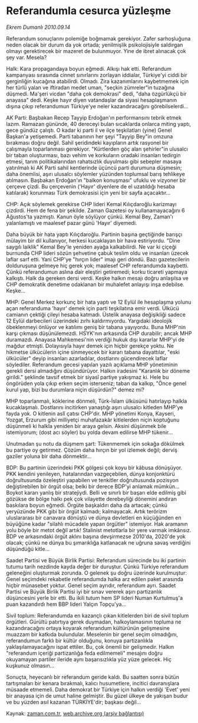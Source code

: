 # Referandumla cesurca yüzleşme

*Ekrem Dumanlı 2010.09.14*

<td class="columnist-detail">
<p>Referandum sonuçlarını polemiğe boğmamak gerekiyor. Zafer sarhoşluğuna neden olacak bir durum da yok ortada; yenilmişlik psikolojisiyle saldırgan olmayı gerektirecek bir mazeret de bulunmuyor. Yine de ibret alınacak çok şey var. Mesela?</p>
<p>
<div id="haberMetinDiv">
<p>Halk: Kara propagandaya boyun eğmedi. Alkışı hak etti. Referandum kampanyası sırasında cinnet sınırlarını zorlayan iddialar, Türkiye'yi ciddi bir gerginliğin kucağına atabilirdi. Olmadı. Zira kazanımlarını kaybetmemek için her türlü yalan ve iftiradan medet uman, "seçkin zümreler"in tuzağına düşmedi. Ma'şeri vicdan "daha çok demokrasi" dedi, "daha özgürlükçü bir anayasa" dedi. Keşke hayır diyen vatandaşlar da siyasi hesaplaşmanın dışına çıkıp referandumun Türkiye'ye neler kazandıracağını görebilselerdi... 
<p>AK Parti: Başbakan Recep Tayyip Erdoğan'ın performansını tebrik etmek lazım. Ramazan gününde, 40 dereceyi bulan sıcaklarda onlarca miting yaptı, gece gündüz çalıştı. O kadar ki parti il ve ilçe teşkilatları (yine) Genel Başkan'a yetişemedi. Parti tabanının her şeyi "Tayyip Bey"in omzuna bırakması doğru değil. Sahil şeridindeki kayıpların artık rasyonel bir çalışmayla toparlanması gerekiyor. "Kürtlerden göç alan şehirler"in ulusalcı bir taban oluşturması, bazı vehim ve korkuların oradaki insanları tedirgin etmesi, tarım politikalarından rahatsızlık duyulması gibi sebepler masaya yatırılmalı ki AK Parti sahil kentlerinde üçüncü parti durumuna düşmesin; daha önemlisi, aşırı ulusalcı söylemler yüzünden toplumsal barış tehlikeye atılmasın. Başbakan Erdoğan'ın "balkon konuşması" ufuklu ve vizyoner bir çerçeve çizdi. Bu çerçevenin ('Hayır' diyenlere de el uzatıldığı hesaba katılarak) korunması Türk demokrasisi için yeni bir sayfa açacaktır... 
<p>CHP: Açık söylemek gerekirse CHP lideri Kemal Kılıçdaroğlu karizmayı çizdirdi. Hem de fena bir şekilde. Zaman Gazetesi oy kullanamayacağını 6 Ağustos'ta yazmıştı. Kanun öyle söylüyor çünkü. Kemal Bey, Zaman'ı yalanlamıştı ve maalesef pazar günü 'Hayır' diyemedi. 
<p>Daha büyük bir hata yaptı Kılıçdaroğlu. Partinin başına geçtiğinde barışçı mülayim bir dil kullanıyor, herkesi kucaklayan bir hava estiriyordu. "Dine saygılı laiklik" Kemal Bey'le yeniden ayağa kalkabilirdi. Ne var ki çiçeği burnunda CHP lideri sözün şehvetine çabuk teslim oldu ve insanları üzecek laflar sarf etti. Yani CHP'ye "hırçın lider" imajı geri döndü. Bazı gazetecilerin dolduruşuna gelmeye hiç gerek yok; maalesef CHP referandumda kaybetti. Çünkü referandumun aslına dair eleştiri getiremedi; korku ticareti yapmaya kalkıştı. Halk da gereken dersi verdi. Keşke halkın mesajı doğru anlaşılsa ve CHP demokratik denetime odaklanan bir muhalefet anlayışı inşa edebilse. Keşke... 
<p>MHP: Genel Merkez korkunç bir hata yaptı ve 12 Eylül ile hesaplaşma yolunu açan referanduma 'hayır' demek için parti teşkilatına emir verdi. Ülkücü camianın çektiği çileyi hesaba katmadı. Üstelik anayasa değişikliği sadece 12 Eylül darbecileri üzerindeki zırhı kaldırmıyordu. Yargıdaki ideolojik öbeklenmeyi önlüyor ve katılımı geniş bir tabana yayıyordu. Buna MHP'nin karşı çıkması düşünülemezdi. HSYK'nın arkasında CHP durabilir; ancak MHP duramazdı. Anayasa Mahkemesi'nin verdiği hukuk dışı kararlar MHP'yi de mağdur etmişti. Dolayısıyla hayır demek için hiçbir gerekçe yoktu. Ne hikmetse ülkücülerin içine sinmeyecek bir kararı tabana dayattılar, "eski ülkücüler" deyip insanları azarladılar, dostlarını gücendirecek laflar söylediler. Referandum gecesi yapılan yazılı açıklama MHP yönetiminin gerekli dersi almadığını düşündürüyor. Halkın iradesini "Karanlık bir döneme girildi." şeklinde tavsif etmek bir siyasî partiye yakışmaz ki. Hele bu öngörüden yola çıkıp erken seçim isterseniz; taban da kalkıp, "Önce genel kurul yap, bizi bu durumlara niçin düşürdün?" demez mi? 
<p>MHP toparlanmalı, köklerine dönmeli, Türk-İslam ülküsünü hatırlayıp halkla kucaklaşmalı. Dostlarını incitirken yanaştığı aşırı ulusalcı kitleden MHP'ye fayda yok. O kitlenin aslî çatısı CHP'dir. MHP yönetimi Konya, Kayseri, Yozgat, Erzurum gibi milliyetçi muhafazakâr kitlelerden niçin koptuğunu düşünmeli ki halkla yeniden bir araya gelsin. Aksini düşünmek bile istemiyorum; (dost acı söyler) bu yolda devam edilirse MHP tükenir... 
<p>Unutmadan şu notu da düşmem şart: Tükenmemek için sokağa dökülmek bu partiye oy getirmez. Çözüm daha hırçın bir yol izlemek değil; derviş gaziler yoluna bir daha dönmektir... 
<p>BDP: Bu partinin üzerindeki PKK gölgesi çok koyu bir kâbusa dönüşüyor. PKK kendini yenileyen, hatalarından vazgeçebilen, dünya konjonktürü doğrultusunda özeleştiri yapabilen ve tenkitler doğrultusunda pozisyon değiştirebilen bir örgüt olsa; belki bir derece BDP'yi anlamak mümkün... Boykot kararı yanlış bir stratejiydi. Belli ve sınırlı bir başarı elde edilmiş gibi gözükse de bölge halkı pek çok vilayette derebeyliği dönemini andıran baskılara boyun eğmedi. Örgüte başkaldırı daha da artacak; çünkü yeryüzünde PKK gibi bir örgüt kalmadı; kalmayacak. Artık terörizm uluslararası bir canavara dönüştü ve dünya devletleri en küçüğünden en büyüğüne kadar "silahlı mücadele yapan örgütler" istemiyor. Hak aramanın yolu böyle bir metot değil artık! Stalinist metotlarla bir yere varmak imkânsız. BDP ve arkasındaki örgüt aklını başına devşirmezse 2010'da, 2020'de yok olacak; çünkü ne dünya bu şımarıklığa katlanacak ne uğruna savaş verdiğini düşündüğü kitle... 
<p>Saadet Partisi ve Büyük Birlik Partisi: Referandum sürecinde bu iki partinin tutumu tarih nezdinde kayda değer bir duruştur. Çünkü Türkiye referandum geleneğini oluşturmak zorunda. O gelenek şu doğru üzerinde kurulmuştur: Genel seçimdeki rekabetle referandumda halka arz edilen paket arasında hiçbir münasebet yoktur. Genel seçim ayrıdır, referandum ayrı. Saadet Partisi ve Büyük Birlik Partisi iyi bir sınav vererek aşırı partizanlık düşüncesini yerle bir etti. Bu ikili tutum hem SP lideri Numan Kurtulmuş'a puan kazandırdı hem BBP lideri Yalçın Topçu'ya... 
<p>Sivil toplum: Referandumda en kazançlı çıkan kitlelerden biri de sivil toplum örgütleri. Gürültü patırtıya gerek duymadan, halkoylamasının topluma ne kazandıracağını ortaya koyarak referandum kültürünün gelişmesine muazzam bir katkıda bulundular. Meselenin bir genel seçim olmadığını, referandumun farklı bir kültür olduğunu, konuya partizanlıkla yaklaşılamayacağını ispat ettiler. Bu, çok önemli bir gelişmedir. Halkın "referandum içeriği partizanlığa feda edilmemeli" mesajını doğru okuyamayan partiler ileride aynı başarısızlıkla yüz yüze gelecek. Hiç kuşkunuz olmasın... 
<p>Sonuçta, heyecanlı bir referandum geride kaldı. Bu saatten sonra bütün tartışmaları bir kenara bırakmalı, kalıcı husumetlere, incitici davranışlara müsaade etmemeli. Daha demokrat bir Türkiye için halkın verdiği 'Evet' yeni bir anayasa için de umut haline gelmiştir. Bu güzel ülkeye de yakışan budur ve bu yüzden asıl kazanan TÜRKİYE'dir; başkası değil... </p></p></p></p></p></p></p></p></p></p></p></div>
</p>
<a href="http://web.archive.org/web/20101224022714/mailto:e.dumanli@zaman.com.tr">
</a></td>

Kaynak: [zaman.com.tr](http://zaman.com.tr/yazar.do?yazino=1027207), [web.archive.org (arşiv bağlantısı)](http://web.archive.org/web/20101224022714/http://zaman.com.tr/yazar.do?yazino=1027207)
